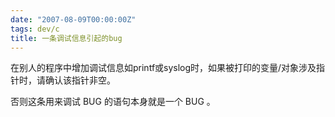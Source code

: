 ```yaml
---
date: "2007-08-09T00:00:00Z"
tags: dev/c
title: 一条调试信息引起的bug
---
```


在别人的程序中增加调试信息如printf或syslog时，如果被打印的变量/对象涉及指针时，请确认该指针非空。

否则这条用来调试 BUG 的语句本身就是一个 BUG 。
